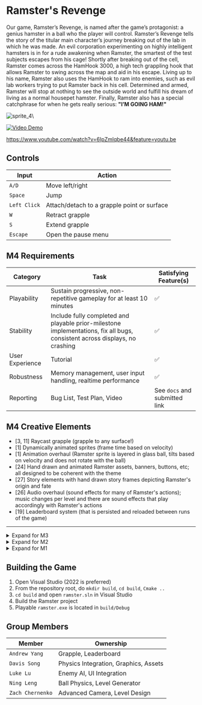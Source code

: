 
# Ramster's Revenge
Our game, Ramster’s Revenge, is named after the game’s protagonist: a genius hamster in a ball who the player will control. Ramster’s Revenge tells the story of the titular main character’s journey breaking out of the lab in which he was made. An evil corporation experimenting on highly intelligent hamsters is in for a rude awakening when Ramster, the smartest of the test subjects escapes from his cage! Shortly after breaking out of the cell, Ramster comes across the HamHook 3000, a high tech grappling hook that allows Ramster to swing across the map and aid in his escape. Living up to his name, Ramster also uses the HamHook to ram into enemies, such as evil lab workers trying to put Ramster back in his cell. Determined and armed, Ramster will stop at nothing to see the outside world and fulfill his dream of living as a normal housepet hamster. Finally, Ramster also has a special catchphrase for when he gets really serious: 
**"I’M GOING HAM!"**

![sprite_4](https://github.students.cs.ubc.ca/CPSC427-2024W-T2/team-20/assets/5330/5894aea9-ad8e-4f6a-b259-f5ee62c584f8)\

[![Video Demo](https://github.students.cs.ubc.ca/CPSC427-2024W-T2/team-20/assets/5330/c758fe05-cd88-492c-8344-b37af1e687c9)](https://www.youtube.com/watch?v=6IpZmlqbe44)

https://www.youtube.com/watch?v=6IpZmlqbe44&feature=youtu.be

## Controls
| Input | Action |
|----------|----------|
| `A/D` | Move left/right |
| `Space` | Jump |
| `Left Click` | Attach/detach to a grapple point or surface|
| `W` | Retract grapple |
| `S` | Extend grapple |
| `Escape` | Open the pause menu |

## M4 Requirements
| Category | Task | Satisfying Feature(s) |
|----------|----------|----------|
| Playability | Sustain progressive, non-repetitive gameplay for at least 10 minutes | ✅ |
| Stability | Include fully completed and playable prior-milestone implementations, fix all bugs, consistent across displays, no crashing | ✅ |
| User Experience | Tutorial | ✅ |
| Robustness | Memory management, user input handling, realtime performance | ✅ |
| Reporting | Bug List, Test Plan, Video | See `docs` and submitted link |

## M4 Creative Elements
- [3, 11] Raycast grapple (grapple to any surface!)
- [1] Dynamically animated sprites (frame time based on velocity)
- [1] Animation overhaul (Ramster sprite is layered in glass ball, tilts based on velocity and does not rotate with the ball)
- [24] Hand drawn and animated Ramster assets, banners, buttons, etc; all designed to be coherent with the theme
- [27] Story elements with hand drawn story frames depicting Ramster's origin and fate
- [26] Audio overhaul (sound effects for many of Ramster's actions); music changes per level and there are sound effects that play accordingly with Ramster's actions
- [19] Leaderboard system (that is persisted and reloaded between runs of the game)
***

<details>
<summary>Expand for M3</summary>

## M3 Requirements
| Category | Task | Satisfying Feature(s) |
|----------|----------|----------|
| Playability | Sustain progressive, non-repetitive gameplay for at least 5 minutes | ✅ |
| Playability | During the 5 minutes, the player should be able to interact with the game and see new content for most of the time | ✅ |
| Robustness  | Memory management  | ✅  |
| Robustness | User Input | ✅ |
| Robustness | Realtime Performance | ✅ |
| Stability | Include fully completed and playable prior-milestone implementations | ✅ |
| Stability | Fix all bugs identified in prior marking sessions | ✅   |
| Stability | The game resolution and aspect ratio are consistent across different machines/displays | ✅ |
| Stability | The game code should support continuing execution and graceful termination, with no crashes, glitches, or other unpredictable behaviour | ✅ |
| Software Engineering | Updated test Plan | See `docs` |
| Reporting | Bug List | See `docs` |
| Reporting | Demo Video | See Canvas |

## M3 Creative Elements
- (Basic) Dynamic window resizing
- (Basic) Parallax
- (Advanced) Chain shape parsing and level loader

</details>

<details>
<summary>Expand for M2</summary>

## M2 Requirements
| Category | Task | Satisfying Feature(s) |
|----------|----------|----------|
| Improved Gameplay | Game AI Improvements | Obstacle, Walking, and Swarm Enemies |
| Improved Gameplay | Sprite Animations | Enemy Animations |
| Improved Gameplay | Improved Assets | Tile Textures |
| Improved Gameplay  | Mesh-based collision detection | Box2D Chain Shapes  |
| Improved Gameplay  | Gameplay tutorial | ✅ |
| Improved Gameplay  | FPS Counter | See Game Window Caption |
| Playability	 | 2-minutes of non-repetitive gameplay	| ✅ |
| Stability | Stable frame rate and minimal game lag | ✅ |
| Stability | No crashes, glitches, or unpredictable behaviour | ✅   |
| Software Engineering | Updated test Plan | See `docs` |
| Reporting | Bug List | See `docs` |
| Reporting | Demo Video | See Canvas |

## M2 Creative Elements
- (Basic) Textured tiles
- (Basic) Accurate physical interactions with the world
- (Advanced) Grapple improvements, including support for multiple grapples, and grapple retraction
- (Advanced) Enemy swarm behavior

</details>

<details>
<summary>Expand for M1</summary>
<p align="center">
  <img src="https://github.students.cs.ubc.ca/CPSC427-2024W-T2/team-20/assets/5330/eac1752b-a5cd-4048-8334-60de8acae6d4" width="600">
</p>
## M1 Basic Elements
| Category | Task | Satisfying Feature(s) |
|----------|----------|----------|
| Rendering | Textured Geometry | Ramster and Enemy Sprites   |
| Rendering | Basic 2D transformations   | Advanced Camera, Terrain Rendering, Ramster and Enemy Movement|
| Rendering | Key-frame/state interpolation | Advanced Camera   |
| Gameplay | Keyboard/mouse control | Player controllable with keyboard  |
| Gameplay | Random/coded action | Enemy entities track and move towards player   |
| Gameplay | Well-defined game-space boundaries | Walls keep entities enclosed within a playable room   |
| Gameplay | Simple collision detection & resolution | Player collision with terrain and enemy entities|
| Stability | Stable frame rate and minimal game lag | ✅ |
| Stability | No crashes, glitches, or unpredictable behaviour | ✅   |
| Software Engineering | Test Plan | See `docs` |
| Reporting | Bug List | See `docs` |
| Reporting | Demo Video | See Canvas |

## M1 Creative Elements (for grading)
**[11 | Physics]**: Complex physical interactions with the environment
- (Basic) Accurate ball physics including angular velocity, rotation, and friction
- (Basic) Collision support for curved terrain
- (Advanced) Working grapple implemented with joints

**[20 | Software Engineering]**: External integration
- (Basic) Box2D Library used in ball, enemies, grapple, slope, and world system


## M1 Extra Creative Elements (save for later)
**[3 | Graphics]**: Complex geometry
- Rendering curved terrain; specifically translate, scale, and rotate line segments into place to form a curve
- Advanced camera mechanics with lock-on delay, view borders, and grapple support; specifically the upgraded camera projection matrix and logic for conditional camera movement based on player physics like the Sonic franchise of games

## M1 Interpolation Implementation
Linear interpolation is implemented whenever the camera performs movement not centered on the player. The `lerp()` function provided in the grading rubric is utilized. As an example, whenever the player grapples to a grapple point, the camera will go center on it. To calculate the in-between camera frames, the `lerp()` function is used in first the `x` direction, then the `y` direction. The `t` parameter is represented with a shift variable starting at `0` and incrementing by `0.02` up to `1`.

</details>

## Building the Game
1) Open Visual Studio (2022 is preferred)
2) From the repository root, do `mkdir build`, `cd build`, `Cmake ..`
4) `cd build` and open `ramster.sln` in Visual Studio
5) Build the Ramster project
6) Playable `ramster.exe` is located in `build/Debug`

## Group Members
| Member | Ownership |
|----------|----------|
| `Andrew Yang` | Grapple, Leaderboard |
| `Davis Song` | Physics Integration, Graphics, Assets |
| `Luke Lu` | Enemy AI, UI Integration |
| `Ning Leng` | Ball Physics, Level Generator |
| `Zach Chernenko` | Advanced Camera, Level Design |

